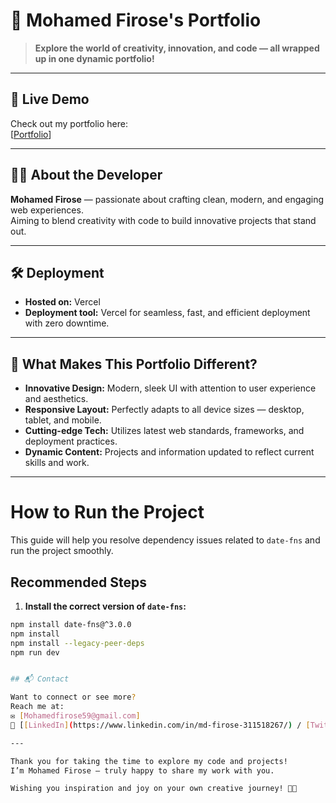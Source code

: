 
# 🌟 Mohamed Firose's Portfolio

> **Explore the world of creativity, innovation, and code — all wrapped up in one dynamic portfolio!**

---

## 🚀 Live Demo

Check out my portfolio here:  
[[Portfolio](https://portfolio-ciiu.vercel.app/)]

---

## 👨‍💻 About the Developer

**Mohamed Firose** — passionate about crafting clean, modern, and engaging web experiences.  
Aiming to blend creativity with code to build innovative projects that stand out.

---

## 🛠️ Deployment

- **Hosted on:** Vercel  
- **Deployment tool:** Vercel for seamless, fast, and efficient deployment with zero downtime.

---



## 🎨 What Makes This Portfolio Different?

- **Innovative Design:** Modern, sleek UI with attention to user experience and aesthetics.  
- **Responsive Layout:** Perfectly adapts to all device sizes — desktop, tablet, and mobile.  
- **Cutting-edge Tech:** Utilizes latest web standards, frameworks, and deployment practices.  
- **Dynamic Content:** Projects and information updated to reflect current skills and work.  

---

# How to Run the Project

This guide will help you resolve dependency issues related to `date-fns` and run the project smoothly.

## Recommended Steps

1. **Install the correct version of `date-fns`:**

```bash
npm install date-fns@^3.0.0
npm install
npm install --legacy-peer-deps
npm run dev


## 📬 Contact

Want to connect or see more?  
Reach me at:  
✉️ [Mohamedfirose59@gmail.com]  
🔗 [[LinkedIn](https://www.linkedin.com/in/md-firose-311518267/) / [Twitter](https://x.com/FiroseMd786)]

---

Thank you for taking the time to explore my code and projects!  
I’m Mohamed Firose — truly happy to share my work with you.  

Wishing you inspiration and joy on your own creative journey! 🚀✨


